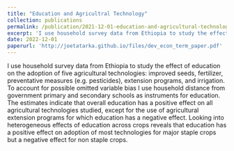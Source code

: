 ```yaml
---
title: "Education and Agricultral Technology"
collection: publications
permalink: /publication/2021-12-01-education-and-agricultural-technology
excerpt: 'I use household survey data from Ethiopia to study the effect of education on the adoption of agricultural technologies using distance from household as an instrument for years of education.'
date: 2022-12-01
paperurl: 'http://joetatarka.github.io/files/dev_econ_term_paper.pdf'
---
```


I use household survey data from Ethiopia to study the effect of education on the adoption of five agricultural technologies: improved seeds, fertilizer, preventative measures (e.g. pesticides), extension programs, and irrigation. To account for possible omitted variable bias I use household distance from government primary and secondary schools as instruments for education. The estimates indicate that overall education has a positive effect on all agricultural technologies studied, except for the use of agricultural extension programs for which education has a negative effect. Looking into heterogeneous effects of education across crops reveals that education has a positive effect on adoption of most technologies for major staple crops but a negative effect for non staple crops.
